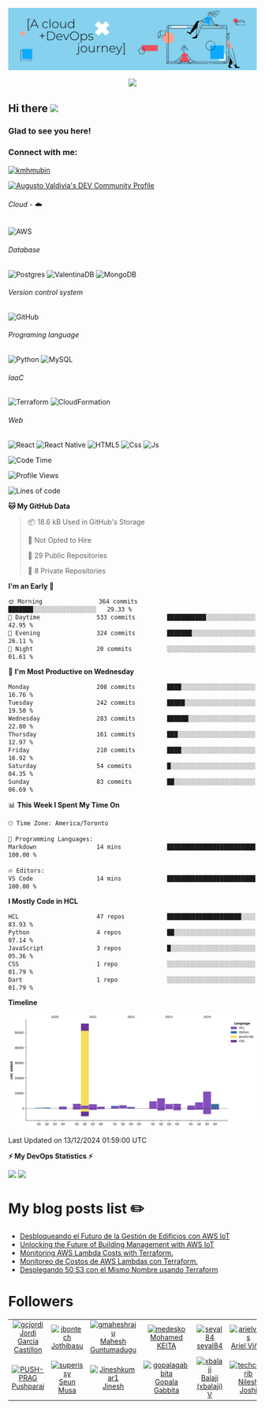![Banner](https://github.com/ValAug/ValAug/blob/master/cover.png)

<!-- retro visitor counter -->
<p align="center"> 
  <img src="https://profile-counter.glitch.me/{ValAug}/count.svg" />
</p>



<!-- welcome message -->
<h2>Hi there <img src="https://media.giphy.com/media/hvRJCLFzcasrR4ia7z/giphy.gif" width="25px"></h2>

<h3>Glad to see you here!</h3>


<!-- Connect with me -->
<h3 align="left">Connect with me:</h3>
<p align="left">
<a href="https://www.linkedin.com/in/augustovaldivia/" target="blank"><img align="center" src="https://github.com/kmhmubin/kmhmubin/blob/master/assets/linkedin.svg" alt="kmhmubin" height="30" width="30" /></a>
</p>

<a href="https://dev.to/valaug">
  <img src="https://d2fltix0v2e0sb.cloudfront.net/dev-badge.svg" alt="Augusto Valdivia's DEV Community Profile" height="30" width="30">
</a>


###### Cloud - :cloud:

![AWS](https://img.shields.io/badge/AWS-%23FF9900.svg?style=for-the-badge&logo=amazon-aws&logoColor=white)


###### Database

![Postgres](https://img.shields.io/badge/postgres-%23316192.svg?style=for-the-badge&logo=postgresql&logoColor=white)
![ValentinaDB](https://img.shields.io/badge/-ValentinaDB-000000?style=flat&logo=ValentinaDB&logoColor=336791)
![MongoDB](https://img.shields.io/badge/MongoDB-%234ea94b.svg?style=for-the-badge&logo=mongodb&logoColor=white)


###### Version control system

![GitHub](https://img.shields.io/badge/github-%23121011.svg?style=for-the-badge&logo=github&logoColor=white)

###### Programing language
![Python](https://img.shields.io/badge/python-3670A0?style=for-the-badge&logo=python&logoColor=ffdd54)
![MySQL](https://img.shields.io/badge/mysql-%2300f.svg?style=for-the-badge&logo=mysql&logoColor=white)


###### IaaC
![Terraform](https://img.shields.io/badge/terraform-%235835CC.svg?style=for-the-badge&logo=terraform&logoColor=white)
![CloudFormation](https://img.shields.io/badge/-CloudFormation-000000?style=flat&logo=Color=FF9900)

###### Web
![React](https://img.shields.io/badge/react-%2320232a.svg?style=for-the-badge&logo=react&logoColor=%2361DAFB)
![React Native](https://img.shields.io/badge/react_native-%2320232a.svg?style=for-the-badge&logo=react&logoColor=%2361DAFB)
![HTML5](https://img.shields.io/badge/html5-%23E34F26.svg?style=for-the-badge&logo=html5&logoColor=white)
![Css](https://img.shields.io/badge/-Css-000000?style=flat&logo=Css)
![Js](https://img.shields.io/badge/-Js-000000?style=flat&logo=Js)

<!--START_SECTION:waka-->
![Code Time](http://img.shields.io/badge/Code%20Time-907%20hrs%2044%20mins-blue)

![Profile Views](http://img.shields.io/badge/Profile%20Views-0-blue)

![Lines of code](https://img.shields.io/badge/From%20Hello%20World%20I%27ve%20Written-105.5%20thousand%20lines%20of%20code-blue)

**🐱 My GitHub Data** 

> 📦 18.6 kB Used in GitHub's Storage 
 > 
> 🚫 Not Opted to Hire
 > 
> 📜 29 Public Repositories 
 > 
> 🔑 8 Private Repositories 
 > 
**I'm an Early 🐤** 

```text
🌞 Morning                364 commits         ███████░░░░░░░░░░░░░░░░░░   29.33 % 
🌆 Daytime                533 commits         ███████████░░░░░░░░░░░░░░   42.95 % 
🌃 Evening                324 commits         ███████░░░░░░░░░░░░░░░░░░   26.11 % 
🌙 Night                  20 commits          ░░░░░░░░░░░░░░░░░░░░░░░░░   01.61 % 
```
📅 **I'm Most Productive on Wednesday** 

```text
Monday                   208 commits         ████░░░░░░░░░░░░░░░░░░░░░   16.76 % 
Tuesday                  242 commits         █████░░░░░░░░░░░░░░░░░░░░   19.50 % 
Wednesday                283 commits         ██████░░░░░░░░░░░░░░░░░░░   22.80 % 
Thursday                 161 commits         ███░░░░░░░░░░░░░░░░░░░░░░   12.97 % 
Friday                   210 commits         ████░░░░░░░░░░░░░░░░░░░░░   16.92 % 
Saturday                 54 commits          █░░░░░░░░░░░░░░░░░░░░░░░░   04.35 % 
Sunday                   83 commits          ██░░░░░░░░░░░░░░░░░░░░░░░   06.69 % 
```


📊 **This Week I Spent My Time On** 

```text
🕑︎ Time Zone: America/Toronto

💬 Programming Languages: 
Markdown                 14 mins             █████████████████████████   100.00 % 

🔥 Editors: 
VS Code                  14 mins             █████████████████████████   100.00 % 
```

**I Mostly Code in HCL** 

```text
HCL                      47 repos            █████████████████████░░░░   83.93 % 
Python                   4 repos             ██░░░░░░░░░░░░░░░░░░░░░░░   07.14 % 
JavaScript               3 repos             █░░░░░░░░░░░░░░░░░░░░░░░░   05.36 % 
CSS                      1 repo              ░░░░░░░░░░░░░░░░░░░░░░░░░   01.79 % 
Dart                     1 repo              ░░░░░░░░░░░░░░░░░░░░░░░░░   01.79 % 
```



**Timeline**

![Lines of Code chart](https://raw.githubusercontent.com/ValAug/ValAug/master/assets/bar_graph.png)


 Last Updated on 13/12/2024 01:59:00 UTC
<!--END_SECTION:waka-->

<!-- GitHub stats -->
<b>⚡ My DevOps Statistics ⚡</b>

<!-- GitHub Stats -->
<img height="180em" src="https://github-readme-stats.vercel.app/api?username=ValAug&show_icons=true&hide_border=true" />

<!-- Most Used Languages -->
<img height="180em" src="https://github-readme-stats.vercel.app/api/top-langs/?username=ValAug&exclude_repo=KNN-Image-Classification&show_icons=true&hide_border=true&layout=compact&langs_count=8"/>
</p>

# My blog posts list :pencil2:
<!-- BLOG-POST-LIST:START -->
- [Desbloqueando el Futuro de la Gestión de Edificios con AWS IoT](https://dev.to/aws-espanol/desbloqueando-el-futuro-de-la-gestion-de-edificios-con-aws-iot-3k23)
- [Unlocking the Future of Building Management with AWS IoT](https://dev.to/aws-builders/unlocking-the-future-of-building-management-with-aws-iot-2g73)
- [Monitoring AWS Lambda Costs with Terraform.](https://dev.to/aws-builders/monitoring-aws-lambda-costs-with-terraform-3agn)
- [Monitoreo de Costos de AWS Lambdas con Terraform.](https://dev.to/aws-espanol/monitoreo-de-costos-de-aws-lambdas-con-terraform-43oa)
- [Desplegando 50 S3 con el Mismo Nombre usando Terraform](https://dev.to/aws-espanol/desplegando-50-s3-con-el-mismo-nombre-usando-terraform-ob6)
<!-- BLOG-POST-LIST:END -->

# Followers
<!--START_SECTION:top-followers-->
<table>
  <tr>
    <td align="center">
      <a href="https://github.com/gcjordi">
        <img src="https://avatars2.githubusercontent.com/u/24922487" width="100px;" alt="gcjordi"/>
      </a>
      <br />
      <a href="https://github.com/gcjordi">Jordi Garcia Castillon</a>
    </td>
    <td align="center">
      <a href="https://github.com/jbontech">
        <img src="https://avatars2.githubusercontent.com/u/24217442" width="100px;" alt="jbontech"/>
      </a>
      <br />
      <a href="https://github.com/jbontech">Jothibasu</a>
    </td>
    <td align="center">
      <a href="https://github.com/gmaheshraju">
        <img src="https://avatars2.githubusercontent.com/u/21260123" width="100px;" alt="gmaheshraju"/>
      </a>
      <br />
      <a href="https://github.com/gmaheshraju">Mahesh Guntumadugu</a>
    </td>
    <td align="center">
      <a href="https://github.com/medesko">
        <img src="https://avatars2.githubusercontent.com/u/1578048" width="100px;" alt="medesko"/>
      </a>
      <br />
      <a href="https://github.com/medesko">Mohamed KEITA</a>
    </td>
    <td align="center">
      <a href="https://github.com/seyal84">
        <img src="https://avatars2.githubusercontent.com/u/30797156" width="100px;" alt="seyal84"/>
      </a>
      <br />
      <a href="https://github.com/seyal84">seyal84</a>
    </td>
    <td align="center">
      <a href="https://github.com/arielvinas">
        <img src="https://avatars2.githubusercontent.com/u/9087112" width="100px;" alt="arielvinas"/>
      </a>
      <br />
      <a href="https://github.com/arielvinas">Ariel Viñas</a>
    </td>
    <td align="center">
      <a href="https://github.com/alopezt24">
        <img src="https://avatars2.githubusercontent.com/u/11953522" width="100px;" alt="alopezt24"/>
      </a>
      <br />
      <a href="https://github.com/alopezt24">Andres Lopez</a>
    </td>
  </tr>
  <tr>
    <td align="center">
      <a href="https://github.com/PUSH-PRAG">
        <img src="https://avatars2.githubusercontent.com/u/25321116" width="100px;" alt="PUSH-PRAG"/>
      </a>
      <br />
      <a href="https://github.com/PUSH-PRAG">Pushparaj</a>
    </td>
    <td align="center">
      <a href="https://github.com/superissy">
        <img src="https://avatars2.githubusercontent.com/u/80710703" width="100px;" alt="superissy"/>
      </a>
      <br />
      <a href="https://github.com/superissy">Seun Musa</a>
    </td>
    <td align="center">
      <a href="https://github.com/Jineshkumar1">
        <img src="https://avatars2.githubusercontent.com/u/85137150" width="100px;" alt="Jineshkumar1"/>
      </a>
      <br />
      <a href="https://github.com/Jineshkumar1">Jinesh</a>
    </td>
    <td align="center">
      <a href="https://github.com/gopalagabbita">
        <img src="https://avatars2.githubusercontent.com/u/107900800" width="100px;" alt="gopalagabbita"/>
      </a>
      <br />
      <a href="https://github.com/gopalagabbita">Gopala Gabbita</a>
    </td>
    <td align="center">
      <a href="https://github.com/xbalaji">
        <img src="https://avatars2.githubusercontent.com/u/15918363" width="100px;" alt="xbalaji"/>
      </a>
      <br />
      <a href="https://github.com/xbalaji">Balaji (xbalaji) V</a>
    </td>
    <td align="center">
      <a href="https://github.com/techcontrib">
        <img src="https://avatars2.githubusercontent.com/u/54937605" width="100px;" alt="techcontrib"/>
      </a>
      <br />
      <a href="https://github.com/techcontrib">Nilesh Joshi</a>
    </td>
    <td align="center">
      <a href="https://github.com/selvakumarsai">
        <img src="https://avatars2.githubusercontent.com/u/88017125" width="100px;" alt="selvakumarsai"/>
      </a>
      <br />
      <a href="https://github.com/selvakumarsai">selvakumarsai</a>
    </td>
  </tr>
</table>
<!--END_SECTION:top-followers-->


<!--
**ValAug/ValAug** is a ✨ _special_ ✨ repository because its `README.md` (this file) appears on your GitHub profile.

Here are some ideas to get you started:

- 🔭 I’m currently working on ...
- 🌱 I’m currently learning ...
- 👯 I’m looking to collaborate on ...
- 🤔 I’m looking for help with ...
- 💬 Ask me about ...
- 📫 How to reach me: ...
- 😄 Pronouns: ...
- ⚡ Fun fact: ...
-->
